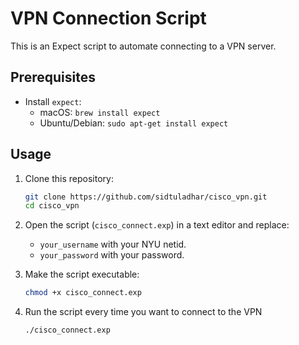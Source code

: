 # VPN Connection Script

This is an Expect script to automate connecting to a VPN server.

## Prerequisites

- Install `expect`:
  - macOS: `brew install expect`
  - Ubuntu/Debian: `sudo apt-get install expect`

## Usage

1. Clone this repository:

   ```bash
   git clone https://github.com/sidtuladhar/cisco_vpn.git
   cd cisco_vpn
   ```

2. Open the script (`cisco_connect.exp`) in a text editor and replace:

   - `your_username` with your NYU netid.
   - `your_password` with your password.

3. Make the script executable:

   ```bash
   chmod +x cisco_connect.exp
   ```

4. Run the script every time you want to connect to the VPN

   ```bash
   ./cisco_connect.exp
   ```
